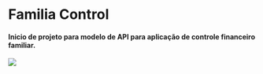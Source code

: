 # Familia Control
<h4>Inicio de projeto para modelo de API para aplicação de controle financeiro familiar.</h4>

<img src="https://www.google.com/search?q=postgresql&biw=1366&bih=695&sxsrf=APq-WBszMEFNSccKRnibmjzGwmDuSeXtdw:1644039633114&tbm=isch&source=iu&ictx=1&vet=1&fir=kjj3snxze81jNM%252CSKuztX_P8ed0NM%252C%252Fm%252F05ynw&usg=AI4_-kQHY4EjqjIGIlWwgwMYhiBqDgnrcQ&sa=X&ved=2ahUKEwit4M_y7Of1AhUjppUCHRIGCaEQ_B16BAglEAI#imgrc=kjj3snxze81jNM" >

